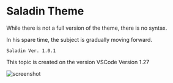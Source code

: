 # Saladin Theme

While there is not a full version of the theme, there is no syntax. 

In his spare time, the subject is gradually moving forward.

`Saladin Ver. 1.0.1`

This topic is created on the version VSCode Version 1.27

![screenshot](./screenshot.png)

